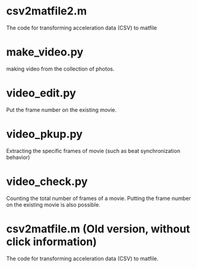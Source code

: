# csv2matfile2.m
The code for transforming acceleration data (CSV) to matfile


# make_video.py
making video from the collection of photos. 

# video_edit.py
Put the frame number on the existing movie. 

# video_pkup.py
Extracting the specific frames of movie (such as beat synchronization behavior)

# video_check.py
Counting the total number of frames of a movie.
Putting the frame number on the existing movie is also possible. 


# csv2matfile.m (Old version, without click information)
The code for transforming acceleration data (CSV) to matfile. 
